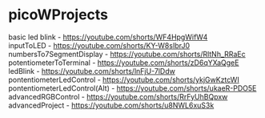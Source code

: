 # picoWProjects
basic led blink - https://youtube.com/shorts/WF4HpgWifW4  
inputToLED - https://youtube.com/shorts/KY-W8sIbrJ0  
numbersTo7SegmentDisplay - https://youtube.com/shorts/RltNh_RRaEc  
potentiometerToTerminal - https://youtube.com/shorts/zD6qYXaQgeE  
ledBlink - https://youtube.com/shorts/lnFjU-7lDdw  
pontentiometerLedControl - https://youtube.com/shorts/ykjGwKztcWI  
pontentiometerLedControl(Alt) - https://youtube.com/shorts/ukaeR-PDO5E  
advancedRGBControl - https://youtube.com/shorts/RrFyUhBQpxw  
advancedProject - https://youtube.com/shorts/u8NWL6xuS3k  

